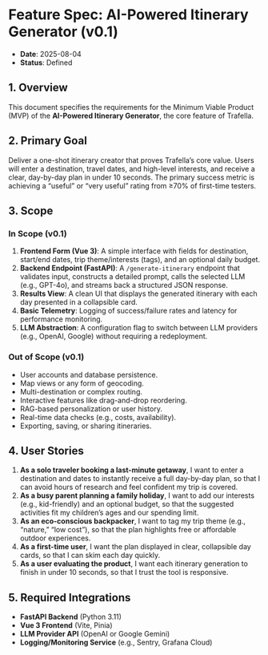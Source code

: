 # Feature Spec: AI-Powered Itinerary Generator (v0.1)

- **Date**: 2025-08-04
- **Status**: Defined

## 1. Overview

This document specifies the requirements for the Minimum Viable Product (MVP) of the **AI-Powered Itinerary Generator**, the core feature of Trafella.

## 2. Primary Goal

Deliver a one-shot itinerary creator that proves Trafella’s core value. Users will enter a destination, travel dates, and high-level interests, and receive a clear, day-by-day plan in under 10 seconds. The primary success metric is achieving a “useful” or “very useful” rating from ≥70% of first-time testers.

## 3. Scope

### In Scope (v0.1)

1.  **Frontend Form (Vue 3)**: A simple interface with fields for destination, start/end dates, trip theme/interests (tags), and an optional daily budget.
2.  **Backend Endpoint (FastAPI)**: A `/generate-itinerary` endpoint that validates input, constructs a detailed prompt, calls the selected LLM (e.g., GPT-4o), and streams back a structured JSON response.
3.  **Results View**: A clean UI that displays the generated itinerary with each day presented in a collapsible card.
4.  **Basic Telemetry**: Logging of success/failure rates and latency for performance monitoring.
5.  **LLM Abstraction**: A configuration flag to switch between LLM providers (e.g., OpenAI, Google) without requiring a redeployment.

### Out of Scope (v0.1)

-   User accounts and database persistence.
-   Map views or any form of geocoding.
-   Multi-destination or complex routing.
-   Interactive features like drag-and-drop reordering.
-   RAG-based personalization or user history.
-   Real-time data checks (e.g., costs, availability).
-   Exporting, saving, or sharing itineraries.

## 4. User Stories

1.  **As a solo traveler booking a last-minute getaway**, I want to enter a destination and dates to instantly receive a full day-by-day plan, so that I can avoid hours of research and feel confident my trip is covered.
2.  **As a busy parent planning a family holiday**, I want to add our interests (e.g., kid-friendly) and an optional budget, so that the suggested activities fit my children’s ages and our spending limit.
3.  **As an eco-conscious backpacker**, I want to tag my trip theme (e.g., “nature,” “low cost”), so that the plan highlights free or affordable outdoor experiences.
4.  **As a first-time user**, I want the plan displayed in clear, collapsible day cards, so that I can skim each day quickly.
5.  **As a user evaluating the product**, I want each itinerary generation to finish in under 10 seconds, so that I trust the tool is responsive.

## 5. Required Integrations

-   **FastAPI Backend** (Python 3.11)
-   **Vue 3 Frontend** (Vite, Pinia)
-   **LLM Provider API** (OpenAI or Google Gemini)
-   **Logging/Monitoring Service** (e.g., Sentry, Grafana Cloud)
